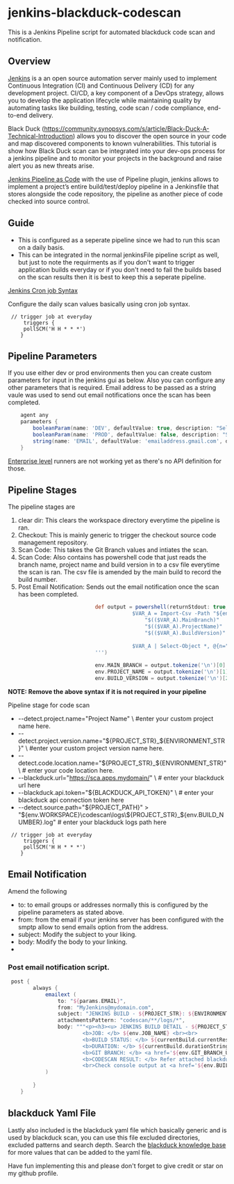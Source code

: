 # jenkins-blackduck-codescan
This is a Jenkins Pipeline script for automated blackduck code scan and notification.


## Overview

[Jenkins](https://www.jenkins.io/) is a an open source automation server mainly used to implement Continuous Integration (CI) and Continuous Delivery (CD) for any development project. CI/CD, a key component of a DevOps strategy, allows you to develop the application lifecycle while maintaining quality by automating tasks like building, testing, code scan / code compliance, end-to-end delivery.

Black Duck (https://community.synopsys.com/s/article/Black-Duck-A-Technical-Introduction) allows you to discover the open source in your code and map discovered components to known vulnerabilities. This tutorial is show how Black Duck scan can be integrated into your dev-ops process for a jenkins pipeline and to monitor your projects in the background and raise alert you as new threats arise.

[Jenkins Pipeline as Code](https://www.jenkins.io/solutions/pipeline/) with the use of Pipeline plugin, jenkins allows to implement a project’s entire build/test/deploy pipeline in a Jenkinsfile that stores alongside the code repository, the pipeline as another piece of code checked into source control.


## Guide

- This is configured as a seperate pipeline since we had to run this scan on a daily basis. 
- This can be integrated in the normal jenkinsFile pipeline script as well, but just to note the requirments as if you don't want to trigger application builds everyday or if you don't need to fail the builds based on the scan results then it is best to keep this a seperate pipeline.

[Jenkins Cron job Syntax](https://www.jenkins.io/doc/book/pipeline/syntax/cron-syntax)

Configure the daily scan values basically using cron job syntax.

```
 // trigger job at everyday
     triggers {
     pollSCM('H H * * *')
    }
```

## Pipeline Parameters 

If you use either dev or prod environments then you can create custom parameters for input in the jenkins gui as below. Also you can configure any other parameters that is required. Email address to be passed as a string vaule was used to send out email notifications once the scan has been completed.

```groovy
    agent any
    parameters {
        booleanParam(name: 'DEV', defaultValue: true, description: "Select Dev build option")
        booleanParam(name: 'PROD', defaultValue: false, description: "Select Prod build option")
        string(name: 'EMAIL', defaultValue: 'emailaddress.gmail.com', description: 'Email notification')
    }
```

[Enterprise level](https://docs.github.com/en/enterprise-server@2.22/actions/hosting-your-own-runners/adding-self-hosted-runners#adding-a-self-hosted-runner-to-an-enterprise) runners are not working yet as there's no API definition for those.

## Pipeline Stages 

The pipeline stages are

1. clear dir: This clears the workspace directory everytime the pipeline is ran.
2. Checkout: This is mainly generic to trigger the checkout source code management repository.
3. Scan Code: This takes the Git Branch values and intiates the scan. 
4. Scan Code: Also contains has powershell code that just reads the branch name, project name and build version in to a csv file everytime the scan is ran. The csv file is amended by the main build to record the build number.
5. Post Email Notification: Sends out the email notification once the scan has been completed.


```groovy
                            def output = powershell(returnStdout: true, script:'''
                                        $VAR_A = Import-Csv -Path "${env:JENKINS_COMMON}\\csvlocation\\csvfile.csv"                   
                                            "$(($VAR_A).MainBranch)"
                                            "$(($VAR_A).ProjectName)"
                                            "$(($VAR_A).BuildVersion)" 
                                        
                                        $VAR_A | Select-Object *, @{n="Blackduck";e={"${env:JOB_BASE_NAME}"}} | Export-CSV "${env:JENKINS_COMMON}\\csvlocation\\csvfile.csv -NoTypeInformation
                            ''')
                                        
                            env.MAIN_BRANCH = output.tokenize('\n')[0].trim()
                            env.PROJECT_NAME = output.tokenize('\n')[1].trim()
                            env.BUILD_VERSION = output.tokenize('\n')[2].trim()
```
**NOTE: Remove the above syntax if it is not required in your pipeline**


Pipeline stage for code scan 
- --detect.project.name="Project Name" \ #enter your custom project name here.
- --detect.project.version.name="${PROJECT_STR}_${ENVIRONMENT_STR}" \ #enter your custom project version name here.
- --detect.code.location.name="${PROJECT_STR}_${ENVIRONMENT_STR}" \ # enter your code location here.
- --blackduck.url="https://sca.apps.mydomain/" \ # enter your blackduck url here 
- --blackduck.api.token="${BLACKDUCK_API_TOKEN}" \ # enter your blackduck api connection token here
- --detect.source.path="${PROJECT_PATH}" > "${env.WORKSPACE}\\codescan\\logs\\${PROJECT_STR}_${env.BUILD_NUMBER}.log" # enter your blackduck logs path here

```
 // trigger job at everyday
     triggers {
     pollSCM('H H * * *')
    }
```

## Email Notification

Amend the following 

- to: to email groups or addresses normally this is configured by the pipeline parameters as stated above.
- from: from the email if your jenkins server has been configured with the smptp allow to send emails option from the address.
- subject: Modify the subject to your liking.
- body: Modify the body to your linking.
- 
### Post email notification script.
```groovy
 post {
        always {
            emailext (
                to: "${params.EMAIL}",
                from: "MyJenkins@mydomain.com",
                subject: "JENKINS BUILD - ${PROJECT_STR}: ${ENVIRONMENT_STR} - ${currentBuild.currentResult}",
                attachmentsPattern: "codescan/**/logs/*",
                body: """<p><h3><u> JENKINS BUILD DETAIL - ${PROJECT_STR}_${env.BUILD_NUMBER} </u></h3><br>
                        <b>JOB: </b> ${env.JOB_NAME} <br><br>
                        <b>BUILD STATUS: </b> ${currentBuild.currentResult} <br><br>
                        <b>DURATION: </b> ${currentBuild.durationString} <br><br>
                        <b>GIT BRANCH: </b> <a href='${env.GIT_BRANCH_URL}'>${env.GIT_BRANCH}</a> <br><br>
                        <b>CODESCAN RESULT: </b> Refer attached blackduck and Checkmarx codescan logs <br>
                        <br>Check console output at <a href='${env.BUILD_URL}'>${env.JOB_NAME} [${env.BUILD_NUMBER}]</a></p>""",
            )  
            
        }
    }
```

## blackduck Yaml File
Lastly also included is the blackduck yaml file which basically generic and is used by blackduck scan, you can use this file excluded directories, excluded patterns and search depth. Search the [blackduck knowledge base](https://community.synopsys.com/s/black-duck-knowledgebase) for more values that can be added to the yaml file. 


Have fun implementing this and please don't forget to give credit or star on my github profile.
